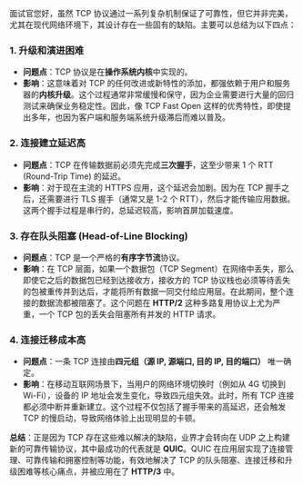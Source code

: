 
面试官您好，虽然 TCP 协议通过一系列复杂机制保证了可靠性，但它并非完美，尤其在现代网络环境下，其设计存在一些固有的缺陷。主要可以总结为以下四点：

### 1. 升级和演进困难

* **问题点**：TCP 协议是在**操作系统内核**中实现的。
* **影响**：这意味着对 TCP 的任何改进或新特性的添加，都强依赖于用户和服务器的**内核升级**。这个过程通常非常缓慢和保守，因为企业需要进行大量的回归测试来确保业务稳定性。因此，像 TCP Fast Open 这样的优秀特性，即使提出多年，也因为客户端和服务端系统升级滞后而难以普及。

### 2. 连接建立延迟高

* **问题点**：TCP 在传输数据前必须先完成**三次握手**，这至少带来 1 个 RTT (Round-Trip Time) 的延迟。
* **影响**：对于现在主流的 HTTPS 应用，这个延迟会加剧。因为在 TCP 握手之后，还需要进行 TLS 握手（通常又是 1-2 个 RTT），然后才能传输应用数据。这两个握手过程是串行的，总延迟较高，影响首屏加载速度。

### 3. 存在队头阻塞 (Head-of-Line Blocking)

* **问题点**：TCP 是一个严格的**有序字节流**协议。
* **影响**：在 TCP 层面，如果一个数据包（TCP Segment）在网络中丢失，那么即使它之后的数据包已经到达接收方，接收方的 TCP 协议栈也必须等待丢失的包被重传并到达后，才能将所有数据一同交付给应用层。在此期间，整个连接的数据流都被阻塞了。这个问题在 **HTTP/2** 这种多路复用协议上尤为严重，一个 TCP 包的丢失会阻塞所有并发的 HTTP 请求。

### 4. 连接迁移成本高

* **问题点**：一条 TCP 连接由**四元组（源 IP, 源端口, 目的 IP, 目的端口）** 唯一确定。
* **影响**：在移动互联网场景下，当用户的网络环境切换时（例如从 4G 切换到 Wi-Fi），设备的 IP 地址会发生变化，导致四元组失效。此时，所有 TCP 连接都必须中断并重新建立。这个过程不仅包括了握手带来的高延迟，还会触发 TCP 的慢启动，导致网络体验上出现明显的卡顿。

**总结**：正是因为 TCP 存在这些难以解决的缺陷，业界才会转向在 UDP 之上构建新的可靠传输协议，其中最成功的代表就是 **QUIC**。QUIC 在应用层实现了连接管理、可靠传输和拥塞控制等功能，有效地解决了 TCP 的队头阻塞、连接迁移和升级困难等核心痛点，并被应用在了 **HTTP/3** 中。